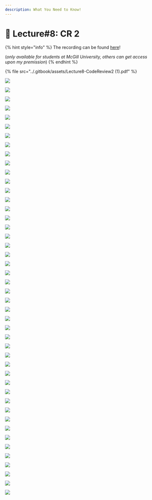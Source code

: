```yaml
---
description: What You Need to Know!
---
```


# 🙏 Lecture#8: CR 2

{% hint style="info" %}
The recording can be found [here](https://mcgill-my.sharepoint.com/:v:/g/personal/majid\_babaei\_mcgill\_ca/EWLqJNxI39JIlG7dMaya-8IBZwYmg2s3GResv6hGZCHzRw?e=G5jlqE)!

(_only available for students at McGill University, others can get access upon my premission_)
{% endhint %}

{% file src="../.gitbook/assets/Lecture8-CodeReview2 (1).pdf" %}

![](<../.gitbook/assets/image (5) (1) (1).png>)

![](<../.gitbook/assets/image (7) (1) (1).png>)

![](<../.gitbook/assets/image (8) (1) (1).png>)

![](<../.gitbook/assets/image (9) (1) (1).png>)

![](<../.gitbook/assets/image (10) (1) (1).png>)

![](<../.gitbook/assets/image (11) (1) (1).png>)

![](<../.gitbook/assets/image (12) (1) (1).png>)

![](<../.gitbook/assets/image (13) (1) (1).png>)

![](<../.gitbook/assets/image (14) (1) (1).png>)

![](<../.gitbook/assets/image (15) (1) (1).png>)

![](<../.gitbook/assets/image (16) (1) (1).png>)

![](<../.gitbook/assets/image (17) (1) (1).png>)

![](<../.gitbook/assets/image (18) (1) (1).png>)

![](<../.gitbook/assets/image (19) (1) (1).png>)

![](<../.gitbook/assets/image (20) (1) (1).png>)

![](<../.gitbook/assets/image (21) (1) (1).png>)

![](<../.gitbook/assets/image (22) (1) (1).png>)

![](<../.gitbook/assets/image (23) (1) (1).png>)

![](<../.gitbook/assets/image (24) (1) (1).png>)

![](<../.gitbook/assets/image (25) (1) (1).png>)

![](<../.gitbook/assets/image (26) (1) (1).png>)

![](<../.gitbook/assets/image (27) (1) (1).png>)

![](<../.gitbook/assets/image (28) (1) (1).png>)

![](<../.gitbook/assets/image (29) (1) (1).png>)

![](<../.gitbook/assets/image (30) (1) (1).png>)

![](<../.gitbook/assets/image (31) (1) (1).png>)

![](<../.gitbook/assets/image (32) (1) (1).png>)

![](<../.gitbook/assets/image (33) (1) (1).png>)

![](<../.gitbook/assets/image (34) (1) (1).png>)

![](<../.gitbook/assets/image (35) (1) (1).png>)

![](<../.gitbook/assets/image (36) (1) (1).png>)

![](<../.gitbook/assets/image (37) (1).png>)

![](<../.gitbook/assets/image (38) (1).png>)

![](<../.gitbook/assets/image (39) (1).png>)

![](<../.gitbook/assets/image (40) (1).png>)

![](<../.gitbook/assets/image (42) (1).png>)

![](<../.gitbook/assets/image (43) (1).png>)

![](<../.gitbook/assets/image (44) (1).png>)

![](<../.gitbook/assets/image (45) (1).png>)

![](<../.gitbook/assets/image (46) (1).png>)

![](<../.gitbook/assets/image (47) (1).png>)

![](<../.gitbook/assets/image (48) (1).png>)

![](<../.gitbook/assets/image (49).png>)

![](<../.gitbook/assets/image (50).png>)

![](<../.gitbook/assets/image (51).png>)

![](<../.gitbook/assets/image (52).png>)

